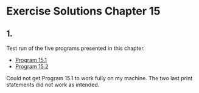 # Exercise Solutions Chapter 15 #
## 1. ##
Test run of the five programs presented in this chapter.  
 - [Program 15.1](Exercise_01/Program_15_01/program_15_01.c)  
 - [Program 15.2](Exercise_01/Program_15_02/program_15_02.c)  
 
Could not get Program 15.1 to work fully on my machine. The two last print statements did not work as intended.  
